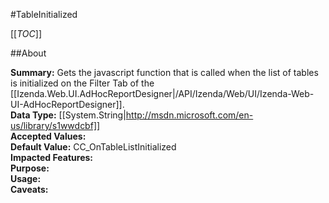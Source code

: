 #TableInitialized

[[_TOC_]]

##About

**Summary:** Gets the javascript function that is called when the list of tables is initialized on the Filter Tab of the [[Izenda.Web.UI.AdHocReportDesigner|/API/Izenda/Web/UI/Izenda-Web-UI-AdHocReportDesigner]].  
**Data Type:** [[System.String|http://msdn.microsoft.com/en-us/library/s1wwdcbf]]  
**Accepted Values:**   
**Default Value:** CC_OnTableListInitialized  
**Impacted Features:**   
**Purpose:**   
**Usage:**   
**Caveats:**   

